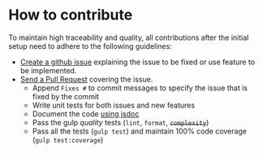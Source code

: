 # How to contribute

To maintain high traceability and quality, all contributions after the initial setup need to adhere to the following guidelines:

- [Create a github issue](https://github.com/matuzalemsteles/metal-todo-list/issues/new) explaining the issue to be fixed or use feature to be implemented.
- [Send a Pull Request](https://github.com/matuzalemsteles/metal-todo-list/compare) covering the issue.
	- Append `Fixes #` to commit messages to specify the issue that is fixed by the commit
	- Write unit tests for both issues and new features
	- Document the code [using jsdoc](https://github.com/google/closure-compiler/wiki/Annotating-JavaScript-for-the-Closure-Compiler)
	- Pass the gulp _quality_ tests (`lint`, `format`, ~~`complexity`~~)
	- Pass all the tests (`gulp test`) and maintain 100% code coverage (`gulp test:coverage`)
